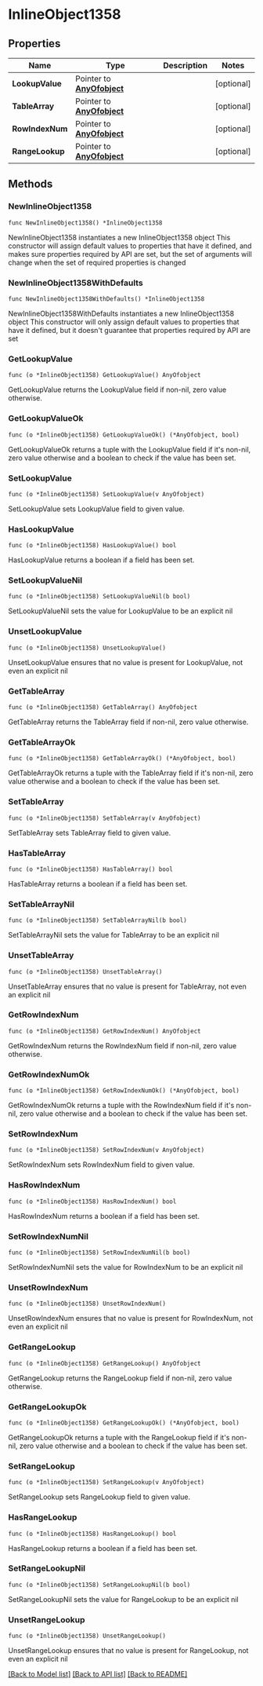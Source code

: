 # InlineObject1358

## Properties

Name | Type | Description | Notes
------------ | ------------- | ------------- | -------------
**LookupValue** | Pointer to [**AnyOfobject**](anyOf&lt;object&gt;.md) |  | [optional] 
**TableArray** | Pointer to [**AnyOfobject**](anyOf&lt;object&gt;.md) |  | [optional] 
**RowIndexNum** | Pointer to [**AnyOfobject**](anyOf&lt;object&gt;.md) |  | [optional] 
**RangeLookup** | Pointer to [**AnyOfobject**](anyOf&lt;object&gt;.md) |  | [optional] 

## Methods

### NewInlineObject1358

`func NewInlineObject1358() *InlineObject1358`

NewInlineObject1358 instantiates a new InlineObject1358 object
This constructor will assign default values to properties that have it defined,
and makes sure properties required by API are set, but the set of arguments
will change when the set of required properties is changed

### NewInlineObject1358WithDefaults

`func NewInlineObject1358WithDefaults() *InlineObject1358`

NewInlineObject1358WithDefaults instantiates a new InlineObject1358 object
This constructor will only assign default values to properties that have it defined,
but it doesn't guarantee that properties required by API are set

### GetLookupValue

`func (o *InlineObject1358) GetLookupValue() AnyOfobject`

GetLookupValue returns the LookupValue field if non-nil, zero value otherwise.

### GetLookupValueOk

`func (o *InlineObject1358) GetLookupValueOk() (*AnyOfobject, bool)`

GetLookupValueOk returns a tuple with the LookupValue field if it's non-nil, zero value otherwise
and a boolean to check if the value has been set.

### SetLookupValue

`func (o *InlineObject1358) SetLookupValue(v AnyOfobject)`

SetLookupValue sets LookupValue field to given value.

### HasLookupValue

`func (o *InlineObject1358) HasLookupValue() bool`

HasLookupValue returns a boolean if a field has been set.

### SetLookupValueNil

`func (o *InlineObject1358) SetLookupValueNil(b bool)`

 SetLookupValueNil sets the value for LookupValue to be an explicit nil

### UnsetLookupValue
`func (o *InlineObject1358) UnsetLookupValue()`

UnsetLookupValue ensures that no value is present for LookupValue, not even an explicit nil
### GetTableArray

`func (o *InlineObject1358) GetTableArray() AnyOfobject`

GetTableArray returns the TableArray field if non-nil, zero value otherwise.

### GetTableArrayOk

`func (o *InlineObject1358) GetTableArrayOk() (*AnyOfobject, bool)`

GetTableArrayOk returns a tuple with the TableArray field if it's non-nil, zero value otherwise
and a boolean to check if the value has been set.

### SetTableArray

`func (o *InlineObject1358) SetTableArray(v AnyOfobject)`

SetTableArray sets TableArray field to given value.

### HasTableArray

`func (o *InlineObject1358) HasTableArray() bool`

HasTableArray returns a boolean if a field has been set.

### SetTableArrayNil

`func (o *InlineObject1358) SetTableArrayNil(b bool)`

 SetTableArrayNil sets the value for TableArray to be an explicit nil

### UnsetTableArray
`func (o *InlineObject1358) UnsetTableArray()`

UnsetTableArray ensures that no value is present for TableArray, not even an explicit nil
### GetRowIndexNum

`func (o *InlineObject1358) GetRowIndexNum() AnyOfobject`

GetRowIndexNum returns the RowIndexNum field if non-nil, zero value otherwise.

### GetRowIndexNumOk

`func (o *InlineObject1358) GetRowIndexNumOk() (*AnyOfobject, bool)`

GetRowIndexNumOk returns a tuple with the RowIndexNum field if it's non-nil, zero value otherwise
and a boolean to check if the value has been set.

### SetRowIndexNum

`func (o *InlineObject1358) SetRowIndexNum(v AnyOfobject)`

SetRowIndexNum sets RowIndexNum field to given value.

### HasRowIndexNum

`func (o *InlineObject1358) HasRowIndexNum() bool`

HasRowIndexNum returns a boolean if a field has been set.

### SetRowIndexNumNil

`func (o *InlineObject1358) SetRowIndexNumNil(b bool)`

 SetRowIndexNumNil sets the value for RowIndexNum to be an explicit nil

### UnsetRowIndexNum
`func (o *InlineObject1358) UnsetRowIndexNum()`

UnsetRowIndexNum ensures that no value is present for RowIndexNum, not even an explicit nil
### GetRangeLookup

`func (o *InlineObject1358) GetRangeLookup() AnyOfobject`

GetRangeLookup returns the RangeLookup field if non-nil, zero value otherwise.

### GetRangeLookupOk

`func (o *InlineObject1358) GetRangeLookupOk() (*AnyOfobject, bool)`

GetRangeLookupOk returns a tuple with the RangeLookup field if it's non-nil, zero value otherwise
and a boolean to check if the value has been set.

### SetRangeLookup

`func (o *InlineObject1358) SetRangeLookup(v AnyOfobject)`

SetRangeLookup sets RangeLookup field to given value.

### HasRangeLookup

`func (o *InlineObject1358) HasRangeLookup() bool`

HasRangeLookup returns a boolean if a field has been set.

### SetRangeLookupNil

`func (o *InlineObject1358) SetRangeLookupNil(b bool)`

 SetRangeLookupNil sets the value for RangeLookup to be an explicit nil

### UnsetRangeLookup
`func (o *InlineObject1358) UnsetRangeLookup()`

UnsetRangeLookup ensures that no value is present for RangeLookup, not even an explicit nil

[[Back to Model list]](../README.md#documentation-for-models) [[Back to API list]](../README.md#documentation-for-api-endpoints) [[Back to README]](../README.md)


